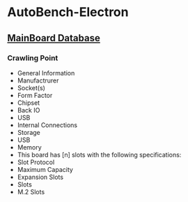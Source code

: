 # AutoBench-Electron

## [MainBoard Database](https://motherboarddb.com/motherboards)
### Crawling Point
- General Information
 - Manufactrurer
 - Socket(s)
 - Form Factor
 - Chipset
- Back IO
 - USB
- Internal Connections
 - Storage
 - USB
- Memory
 - This board has [n] slots with the following specifications:
 - Slot Protocol
 - Maximum Capacity
- Expansion Slots
 - Slots
- M.2 Slots